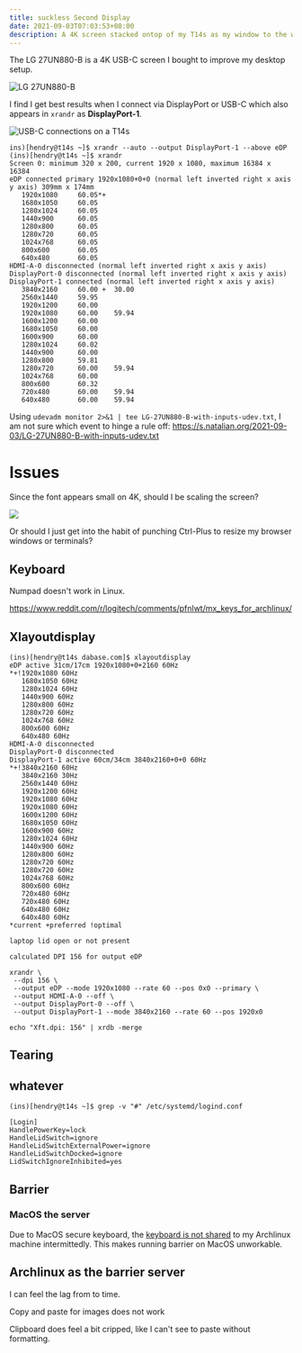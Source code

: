 ```yaml
---
title: suckless Second Display
date: 2021-09-03T07:03:53+08:00
description: A 4K screen stacked ontop of my T14s as my window to the world
---
```


The LG 27UN880-B is a 4K USB-C screen I bought to improve my desktop setup.

<img src="https://s.natalian.org/2021-09-02/lg.jpeg" alt="LG 27UN880-B">

I find I get best results when I connect via DisplayPort or USB-C which also appears in `xrandr` as **DisplayPort-1**.

<img src="https://s.natalian.org/2021-09-03/annotated-usbc.png" alt="USB-C connections on a T14s">

	ins)[hendry@t14s ~]$ xrandr --auto --output DisplayPort-1 --above eDP
	(ins)[hendry@t14s ~]$ xrandr
	Screen 0: minimum 320 x 200, current 1920 x 1080, maximum 16384 x 16384
	eDP connected primary 1920x1080+0+0 (normal left inverted right x axis y axis) 309mm x 174mm
	   1920x1080     60.05*+
	   1680x1050     60.05
	   1280x1024     60.05
	   1440x900      60.05
	   1280x800      60.05
	   1280x720      60.05
	   1024x768      60.05
	   800x600       60.05
	   640x480       60.05
	HDMI-A-0 disconnected (normal left inverted right x axis y axis)
	DisplayPort-0 disconnected (normal left inverted right x axis y axis)
	DisplayPort-1 connected (normal left inverted right x axis y axis)
	   3840x2160     60.00 +  30.00
	   2560x1440     59.95
	   1920x1200     60.00
	   1920x1080     60.00    59.94
	   1600x1200     60.00
	   1680x1050     60.00
	   1600x900      60.00
	   1280x1024     60.02
	   1440x900      60.00
	   1280x800      59.81
	   1280x720      60.00    59.94
	   1024x768      60.00
	   800x600       60.32
	   720x480       60.00    59.94
	   640x480       60.00    59.94

Using `udevadm monitor 2>&1 | tee LG-27UN880-B-with-inputs-udev.txt`, I am not sure which event to hinge a rule off: https://s.natalian.org/2021-09-03/LG-27UN880-B-with-inputs-udev.txt

# Issues

Since the font appears small on 4K, should I be scaling the screen?

<img src="https://s.natalian.org/2021-09-03/fourk.png">

Or should I just get into the habit of punching Ctrl-Plus to resize my browser
windows or terminals?

## Keyboard

Numpad doesn't work in Linux.

https://www.reddit.com/r/logitech/comments/pfnlwt/mx_keys_for_archlinux/

## Xlayoutdisplay

	(ins)[hendry@t14s dabase.com]$ xlayoutdisplay
	eDP active 31cm/17cm 1920x1080+0+2160 60Hz
	*+!1920x1080 60Hz
	   1680x1050 60Hz
	   1280x1024 60Hz
	   1440x900 60Hz
	   1280x800 60Hz
	   1280x720 60Hz
	   1024x768 60Hz
	   800x600 60Hz
	   640x480 60Hz
	HDMI-A-0 disconnected
	DisplayPort-0 disconnected
	DisplayPort-1 active 60cm/34cm 3840x2160+0+0 60Hz
	*+!3840x2160 60Hz
	   3840x2160 30Hz
	   2560x1440 60Hz
	   1920x1200 60Hz
	   1920x1080 60Hz
	   1920x1080 60Hz
	   1600x1200 60Hz
	   1680x1050 60Hz
	   1600x900 60Hz
	   1280x1024 60Hz
	   1440x900 60Hz
	   1280x800 60Hz
	   1280x720 60Hz
	   1280x720 60Hz
	   1024x768 60Hz
	   800x600 60Hz
	   720x480 60Hz
	   720x480 60Hz
	   640x480 60Hz
	   640x480 60Hz
	*current +preferred !optimal

	laptop lid open or not present

	calculated DPI 156 for output eDP

	xrandr \
	 --dpi 156 \
	 --output eDP --mode 1920x1080 --rate 60 --pos 0x0 --primary \
	 --output HDMI-A-0 --off \
	 --output DisplayPort-0 --off \
	 --output DisplayPort-1 --mode 3840x2160 --rate 60 --pos 1920x0

	echo "Xft.dpi: 156" | xrdb -merge

## Tearing


## whatever

	(ins)[hendry@t14s ~]$ grep -v "#" /etc/systemd/logind.conf

	[Login]
	HandlePowerKey=lock
	HandleLidSwitch=ignore
	HandleLidSwitchExternalPower=ignore
	HandleLidSwitchDocked=ignore
	LidSwitchIgnoreInhibited=yes

## Barrier

### MacOS the server

Due to MacOS secure keyboard, the [keyboard is not
shared](https://github.com/debauchee/barrier/issues/393) to my Archlinux
machine intermittedly. This makes running barrier on MacOS unworkable.

## Archlinux as the barrier server

I can feel the lag from to time.

Copy and paste for images does not work

Clipboard does feel a bit cripped, like I can't see to paste without formatting.
